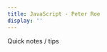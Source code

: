 ```yaml
---
title: JavaScript - Peter Roe
display: ''
---
```


<div class="prose m-auto mb-8 select-none">
  <div class="opacity-20 italic">Quick notes / tips</div>
  <h1 class="mb-0 flex justify-between">
    <router-link to="/notes" class="opacity-20 hover:opacity-50 !border-none !font-400">
      <i class="i-mdi-language-css3"></i> 
    </router-link>
    <i class="i-raphael-js"></i>
    <router-link to="/vue" class="opacity-20 hover:opacity-50 !border-none !font-400">
      <i class="i-mdi-vuejs"></i> 
    </router-link>
    <router-link to="/algorithm" class="opacity-20 hover:opacity-50 !border-none !font-400">
      <i class="i-simple-icons-thealgorithms"></i> 
    </router-link>
    <router-link to="/net" class="opacity-20 hover:opacity-50 !border-none !font-400">
      <i class="i-zondicons-network"></i> 
    </router-link>
    <router-link to="/other" class="opacity-20 hover:opacity-50 !border-none !font-400">
      <i class="i-icon-park-outline-application-one"></i> 
    </router-link>
  </h1>
</div>

<ClientOnly>
  <Plum/>
</ClientOnly>

<ListNotes type="javascript"/>